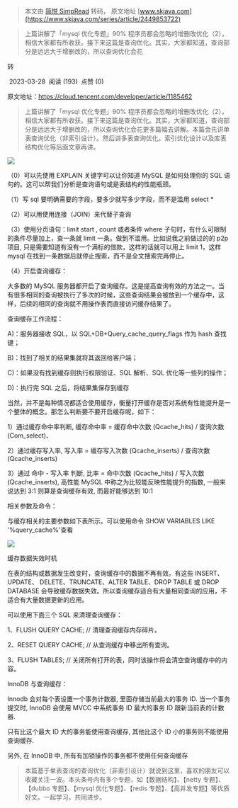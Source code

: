 > 本文由 [简悦 SimpRead](http://ksria.com/simpread/) 转码， 原文地址 [www.skjava.com](https://www.skjava.com/series/article/2449853722)

> 上篇讲解了「mysql 优化专题」90% 程序员都会忽略的增删改优化（2），相信大家都有所收获。接下来这篇是查询优化。其实，大家都知道，查询部分是远远大于增删改的，所以查询优化会花

转

 2023-03-28  阅读 (193)  点赞 (0)

原文地址：https://cloud.tencent.com/developer/article/1185462

> 上篇讲解了「mysql 优化专题」90% 程序员都会忽略的增删改优化（2），相信大家都有所收获。接下来这篇是查询优化。其实，大家都知道，查询部分是远远大于增删改的，所以查询优化会花更多篇幅去讲解。本篇会先讲单表查询优化（非索引设计）。然后讲多表查询优化。索引优化设计以及库表结构优化等后面文章再讲。

![](http://image.skjava.com/article/series/mysql/202303282258155741.png)

（0）可以先使用 EXPLAIN 关键字可以让你知道 MySQL 是如何处理你的 SQL 语句的。这可以帮我们分析是查询语句或是表结构的性能瓶颈。

（1）写 sql 要明确需要的字段，要多少就写多少字段，而不是滥用 select *

（2）可以用使用连接（JOIN）来代替子查询

（3）使用分页语句：limit start , count 或者条件 where 子句时，有什么可限制的条件尽量加上，查一条就 limit 一条。做到不滥用。比如说我之前做过的的 p2p 项目, 只是需要知道有没有一个满标的借款，这样的话就可以用上 limit 1，这样 mysql 在找到一条数据后就停止搜索，而不是全文搜索完再停止。

（4）开启查询缓存：

大多数的 MySQL 服务器都开启了查询缓存。这是提高查询有效的方法之一。当有很多相同的查询被执行了多次的时候，这些查询结果会被放到一个缓存中，这样，后续的相同的查询就不用操作表而直接访问缓存结果了。

查询缓存工作流程：

A)：服务器接收 SQL，以 SQL+DB+Query_cache_query_flags 作为 hash 查找键；

B)：找到了相关的结果集就将其返回给客户端；

C)：如果没有找到缓存则执行权限验证、SQL 解析、SQL 优化等一些列的操作；

D)：执行完 SQL 之后，将结果集保存到缓存

当然，并不是每种情况都适合使用缓存，衡量打开缓存是否对系统有性能提升是一个整体的概念。那怎么判断要不要开启缓存呢，如下：

1）通过缓存命中率判断, 缓存命中率 = 缓存命中次数 (Qcache_hits) / 查询次数 (Com_select)、

2）通过缓存写入率, 写入率 = 缓存写入次数 (Qcache_inserts) / 查询次数 (Qcache_inserts)

3）通过 命中 - 写入率 判断, 比率 = 命中次数 (Qcache_hits) / 写入次数 (Qcache_inserts), 高性能 MySQL 中称之为比较能反映性能提升的指数, 一般来说达到 3:1 则算是查询缓存有效, 而最好能够达到 10:1

相关参数及命令：

与缓存相关的主要参数如下表所示。可以使用命令 SHOW VARIABLES LIKE '%query_cache%'查看

![](http://image.skjava.com/article/series/mysql/202303282258169772.png)

缓存数据失效时机

在表的结构或数据发生改变时，查询缓存中的数据不再有效。有这些 INSERT、UPDATE、 DELETE、TRUNCATE、ALTER TABLE、DROP TABLE 或 DROP DATABASE 会导致缓存数据失效。所以查询缓存适合有大量相同查询的应用，不适合有大量数据更新的应用。

可以使用下面三个 SQL 来清理查询缓存：

1、FLUSH QUERY CACHE; // 清理查询缓存内存碎片。

2、RESET QUERY CACHE; // 从查询缓存中移出所有查询。

3、FLUSH TABLES; // 关闭所有打开的表，同时该操作将会清空查询缓存中的内容。

InnoDB 与查询缓存：

Innodb 会对每个表设置一个事务计数器, 里面存储当前最大的事务 ID. 当一个事务提交时, InnoDB 会使用 MVCC 中系统事务 ID 最大的事务 ID 跟新当前表的计数器.

只有比这个最大 ID 大的事务能使用查询缓存, 其他比这个 ID 小的事务则不能使用查询缓存.

另外, 在 InnoDB 中, 所有有加锁操作的事务都不使用任何查询缓存

> 本篇基于单表查询的查询优化（非索引设计）就说到这里，喜欢的朋友可以收藏关注一波。本头条号内有多个专题，如【数据结构】、【netty 专题】、【dubbo 专题】、【mysql 优化专题】、【redis 专题】、【高并发专题】等优质好文。一起学习，共同进步。